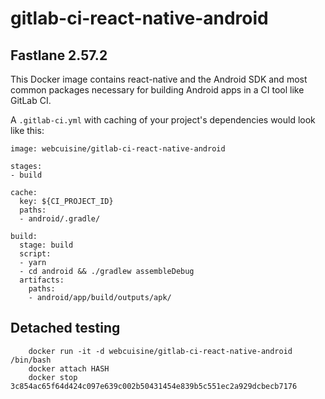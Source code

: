 # gitlab-ci-react-native-android
## Fastlane 2.57.2 
This Docker image contains react-native and the Android SDK and most common packages necessary for building Android apps in a CI tool like GitLab CI. 

A `.gitlab-ci.yml` with caching of your project's dependencies would look like this:

```
image: webcuisine/gitlab-ci-react-native-android

stages:
- build

cache:
  key: ${CI_PROJECT_ID}
  paths:
  - android/.gradle/

build:
  stage: build
  script:
  - yarn
  - cd android && ./gradlew assembleDebug
  artifacts:
    paths:
    - android/app/build/outputs/apk/
```


## Detached testing
```
	docker run -it -d webcuisine/gitlab-ci-react-native-android /bin/bash
	docker attach HASH
	docker stop 3c854ac65f64d424c097e639c002b50431454e839b5c551ec2a929dcbecb7176
	
````